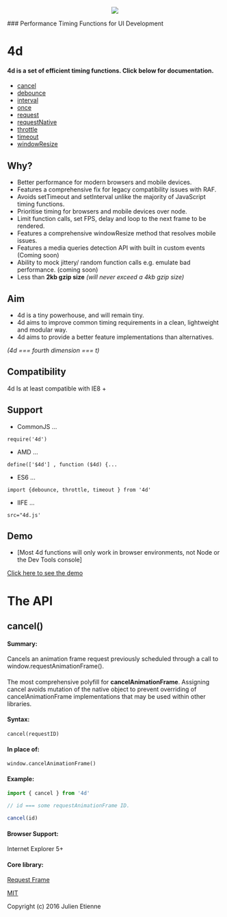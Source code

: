 
<p align="center">
<img style="text-align: center;" src="http://imageshack.com/a/img922/4690/kapZA1.png">
</p>
### Performance Timing Functions for UI Development

# 4d

#### 4d is a set of efficient timing functions. Click below for documentation.

- [cancel](https://github.com/julienetie/request-frame/blob/master/README.md)
- [debounce](https://github.com/julienetie/volve/blob/master/README.md)
- [interval](https://github.com/julienetie/set-animation-interval/blob/master/README.md)
- [once](https://github.com/julienetie/run-once/blob/master/README.md)
- [request](https://github.com/julienetie/request-frame/blob/master/README.md)
- [requestNative](https://github.com/julienetie/request-frame/blob/master/README.md)
- [throttle](https://github.com/julienetie/volve/blob/master/README.md)
- [timeout](https://github.com/julienetie/set-animation-frame)
- [windowResize](https://github.com/julienetie/resizilla/blob/master/README.md)

## Why?
- Better performance for modern browsers and mobile devices.
- Features a comprehensive fix for legacy compatibility issues with RAF.
- Avoids setTimeout and setInterval unlike the majority of JavaScript timing functions.
- Prioritise timing for browsers and mobile devices over node.
- Limit function calls, set FPS, delay and loop to the next frame to be rendered.
- Features a comprehensive windowResize method that resolves mobile issues.
- Features a media queries detection API with built in custom events (Coming soon)
- Ability to mock jittery/ random function calls e.g. emulate bad performance. (coming soon)
- Less than **2kb gzip size** _(will never exceed a 4kb gzip size)_



## Aim
- 4d is a tiny powerhouse, and will remain tiny.
- 4d aims to improve common timing requirements in a clean, lightweight and modular way.
- 4d aims to provide a better feature implementations than alternatives.

_(4d === fourth dimension === t)_

## Compatibility
4d Is at least compatible with IE8 +



## Support
- CommonJS ... 

`require('4d')`

- AMD ... 

`define(['$4d'] , function ($4d) {...`

- ES6 ... 

`import {debounce, throttle, timeout } from '4d'`

- IIFE ... 

`src="4d.js'`

## Demo
- [Most 4d functions will only work in browser environments, not Node or the Dev Tools console]

[Click here to see the demo]()

# The API

## cancel()

#### Summary:
Cancels an animation frame request previously scheduled through a call to window.requestAnimationFrame().

#### 

The most comprehensive polyfill for **cancelAnimationFrame**. Assigning cancel avoids mutation of the native object to prevent overriding of cancelAnimationFrame implementations that may be used within other libraries.

#### Syntax:
`cancel(requestID)`

#### In place of:
`window.cancelAnimationFrame()`

#### Example:

```javascript
import { cancel } from '4d'

// id === some requestAnimationFrame ID.

cancel(id)
```

#### Browser Support: 
Internet Explorer 5+

#### Core library:
[Request Frame](https://github.com/julienetie/request-frame)





[MIT](https://github.com/envidia/4d/blob/master/LICENSE)

Copyright (c) 2016 Julien Etienne
